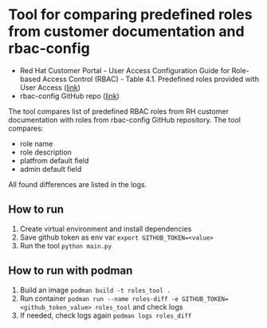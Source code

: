 # Tool for comparing predefined roles from customer documentation and rbac-config
* Red Hat Customer Portal - User Access Configuration Guide for Role-based Access Control (RBAC) - Table 4.1. Predefined roles provided with User Access ([link](https://access.redhat.com/documentation/en-us/red_hat_hybrid_cloud_console/1-latest/html-single/user_access_configuration_guide_for_role-based_access_control_rbac/index#assembly-insights-rbac-reference_user-access-configuration))
* rbac-config GitHub repo ([link](https://github.com/RedHatInsights/rbac-config))

The tool compares list of predefined RBAC roles from RH customer documentation with roles from rbac-config GitHub repository. The tool compares:
* role name
* role description
* platfrom default field
* admin default field

All found differences are listed in the logs.

## How to run 
1. Create virtual environment and install dependencies
2. Save github token as env var `export GITHUB_TOKEN=<value>`
3. Run the tool `python main.py`


## How to run with podman
1. Build an image `podman build -t roles_tool .`
2. Run container `podman run --name roles-diff -e GITHUB_TOKEN=<github_token_value> roles_tool` and check logs
3. If needed, check logs again `podman logs roles_diff`
